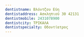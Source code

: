 ```yaml
---
dentistname: Βλόντζου Εύη
dentistaddress: Ασκληπιού 30 42131
dentistmobile: 2431078900
dentistcity: ΤΡΙΚΑΛΑ
dentistspecialty: Οδοντίατρος
---
```

